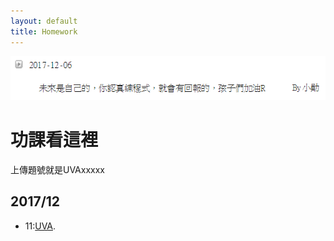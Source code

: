 ```yaml
---
layout: default
title: Homework
---
```

![](/assets/images/cheer.png)
# 功課看這裡
上傳題號就是UVAxxxxx
##   2017/12
*   11:[UVA](index).